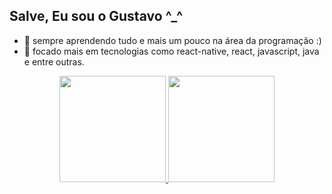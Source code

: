 ## Salve, Eu sou o Gustavo ^_^
- 🌱 sempre aprendendo tudo e mais um pouco na área da programação :)
- 🧐 focado mais em tecnologias como react-native, react, javascript, java e entre outras.

<div align="center">
  <a href="https://github.com/gustavomeloo">
  <img height="170em" src="https://github-readme-stats.vercel.app/api?username=gustavomeloo&show_icons=true&theme=tokyonight&include_all_commits=true&count_private=true"/>
  <img height="170em" src="https://github-readme-stats.vercel.app/api/top-langs/?username=gustavomeloo&layout=compact&langs_count=7&theme=tokyonight"/>
</div>

